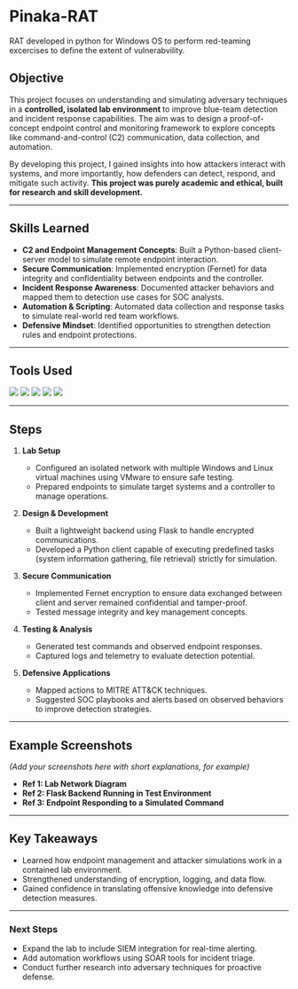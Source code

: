 <h1>Pinaka-RAT</h1> 
RAT developed in python for Windows OS to perform red-teaming excercises to define the extent of vulnerabvility.

## Objective  
This project focuses on understanding and simulating adversary techniques in a **controlled, isolated lab environment** to improve blue-team detection and incident response capabilities. The aim was to design a proof-of-concept endpoint control and monitoring framework to explore concepts like command-and-control (C2) communication, data collection, and automation.  

By developing this project, I gained insights into how attackers interact with systems, and more importantly, how defenders can detect, respond, and mitigate such activity. **This project was purely academic and ethical, built for research and skill development.**  

---

## Skills Learned  

- **C2 and Endpoint Management Concepts**: Built a Python-based client-server model to simulate remote endpoint interaction.  
- **Secure Communication**: Implemented encryption (Fernet) for data integrity and confidentiality between endpoints and the controller.  
- **Incident Response Awareness**: Documented attacker behaviors and mapped them to detection use cases for SOC analysts.  
- **Automation & Scripting**: Automated data collection and response tasks to simulate real-world red team workflows.  
- **Defensive Mindset**: Identified opportunities to strengthen detection rules and endpoint protections.  

---

## Tools Used  

<div>
    <img src="https://img.shields.io/badge/Python-3776AB?style=for-the-badge&logo=python&logoColor=white" />
    <img src="https://img.shields.io/badge/Flask-000000?style=for-the-badge&logo=flask&logoColor=white" />
    <img src="https://img.shields.io/badge/Fernet_Encryption-4CAF50?style=for-the-badge" />
    <img src="https://img.shields.io/badge/VMware_Lab-607078?style=for-the-badge&logo=vmware&logoColor=white" />
    <img src="https://img.shields.io/badge/PowerShell-5391FE?style=for-the-badge&logo=powershell&logoColor=white" />
</div>  

---

## Steps  

1. **Lab Setup**  
   - Configured an isolated network with multiple Windows and Linux virtual machines using VMware to ensure safe testing.  
   - Prepared endpoints to simulate target systems and a controller to manage operations.  

2. **Design & Development**  
   - Built a lightweight backend using Flask to handle encrypted communications.  
   - Developed a Python client capable of executing predefined tasks (system information gathering, file retrieval) strictly for simulation.  

3. **Secure Communication**  
   - Implemented Fernet encryption to ensure data exchanged between client and server remained confidential and tamper-proof.  
   - Tested message integrity and key management concepts.  

4. **Testing & Analysis**  
   - Generated test commands and observed endpoint responses.  
   - Captured logs and telemetry to evaluate detection potential.  

5. **Defensive Applications**  
   - Mapped actions to MITRE ATT&CK techniques.  
   - Suggested SOC playbooks and alerts based on observed behaviors to improve detection strategies.  

---

## Example Screenshots  

*(Add your screenshots here with short explanations, for example)*  

- **Ref 1: Lab Network Diagram**  
- **Ref 2: Flask Backend Running in Test Environment**  
- **Ref 3: Endpoint Responding to a Simulated Command**  

---

## Key Takeaways  

- Learned how endpoint management and attacker simulations work in a contained lab environment.  
- Strengthened understanding of encryption, logging, and data flow.  
- Gained confidence in translating offensive knowledge into defensive detection measures.  

---

### Next Steps  

- Expand the lab to include SIEM integration for real-time alerting.  
- Add automation workflows using SOAR tools for incident triage.  
- Conduct further research into adversary techniques for proactive defense.  

